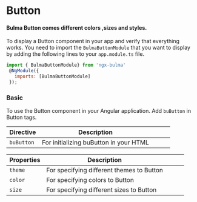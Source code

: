 # Button

#### Bulma Button comes different colors ,sizes and styles.

To display a Button component in your app and verify that everything works.
You need to import the `BulmaButtonModule` that you want to display by adding the following lines to your `app.module.ts` file.

```javascript
import { BulmaButtonModule} from 'ngx-bulma'
 @NgModule({
   imports: [BulmaButtonModule]
 });
```

### Basic

To use the Button component in your Angular application.
Add `buButton` in Button tags.

| Directive  | Description                            |     |     |     |
| ---------- | -------------------------------------- | --- | --- | --- |
| `buButton` | For initializing buButton in your HTML |     |     |     |

| Properties | Description                               |     |     |     |
| ---------- | ----------------------------------------- | --- | --- | --- |
| `theme`    | For specifying different themes to Button |     |     |     |
| `color`    | For specifying colors to Button           |     |     |     |
| `size`     | For specifying different sizes to Button  |     |     |     |
